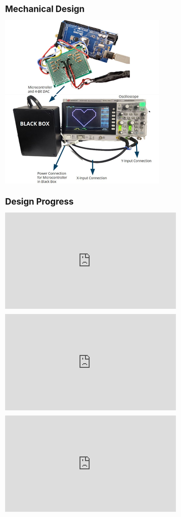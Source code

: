 # Mechanical Design
![Osci1](https://github.com/PaggieZ/EE-Emerge-2023-OscilloscopeFun/blob/main/pictures/Osci1.JPG?raw=true)
![Osci2](https://github.com/PaggieZ/EE-Emerge-2023-OscilloscopeFun/blob/main/pictures/Osci2.JPG?raw=true)

# Design Progress
<p align="center">
        <iframe src="https://youtu.be/_JqtcbrxqYU"
                width="560"
                height="315"
                frameborder="0"
                allowfullscreen>
        </iframe>
</p>
<p align="center">
        <iframe src="https://youtube.com/shorts/DEeIDtOTU-I?feature=share"
                width="560"
                height="315"
                frameborder="0"
                allowfullscreen>
        </iframe>
</p>
<p align="center">
        <iframe src="https://youtu.be/l91ntSRP_pk"
                width="560"
                height="315"
                frameborder="0"
                allowfullscreen>
        </iframe>
</p>
 